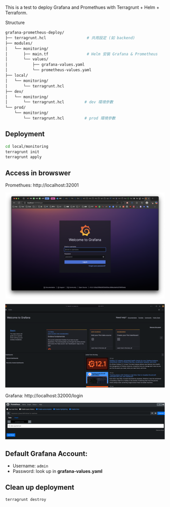 
This is a test to deploy Grafana and Promethues with Terragrunt + Helm + Terraform.

Structure
```sh
grafana-prometheus-deploy/
├── terragrunt.hcl                  # 共用設定 (如 backend)
├── modules/
│   └── monitoring/
│       ├── main.tf                 # Helm 安裝 Grafana & Prometheus
│       └── values/
│           ├── grafana-values.yaml
│           └── prometheus-values.yaml
├── local/
│   └── monitoring/
│       └── terragrunt.hcl
├── dev/
│   └── monitoring/
│       └── terragrunt.hcl         # dev 環境參數
└── prod/
    └── monitoring/
        └── terragrunt.hcl         # prod 環境參數
```

## Deployment
```sh
cd local/monitoring
terragrunt init
terragrunt apply
```

## Access in browswer
Promethues: http://localhost:32001

![alt text](docs/screenshot-20250731T171107.png)

![alt text](docs/screenshot-20250801T113034.png) 

Grafana: http://localhost:32000/login

![alt text](docs/screenshot-20250801T113043.png)

## Default Grafana Account:
- Username: `admin`
- Password: look up in **grafana-values.yaml**

## Clean up deployment
```sh
terragrunt destroy
```